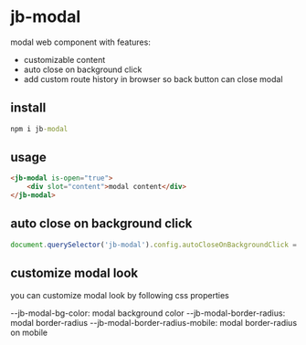 # jb-modal
modal web component with features:

- customizable content
- auto close on background click
- add custom route history in browser so back button can close modal

## install

```cmd
npm i jb-modal
```

## usage
```html
<jb-modal is-open="true">
    <div slot="content">modal content</div>
</jb-modal>
```
## auto close on background click
```js
document.querySelector('jb-modal').config.autoCloseOnBackgroundClick = true;
```
## customize modal look

you can customize modal look by following css properties

--jb-modal-bg-color: modal background color
--jb-modal-border-radius: modal border-radius
--jb-modal-border-radius-mobile: modal border-radius on mobile
